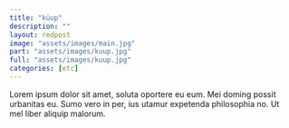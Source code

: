 ```yaml
---
title: "küup"
description: ""
layout: redpost
image: "assets/images/main.jpg"
part: "assets/images/kuup.jpg"
full: "assets/images/kuup.jpg"
categories: [etc]
---
```


Lorem ipsum dolor sit amet, soluta oportere eu eum. Mei doming possit urbanitas eu. Sumo vero in per, ius utamur expetenda philosophia no. Ut mel liber aliquip malorum.
